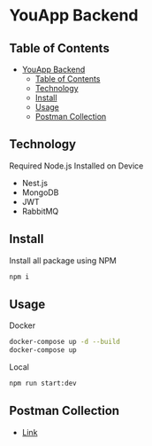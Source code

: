 # YouApp Backend

## Table of Contents

- [YouApp Backend](#youapp-backend)
  - [Table of Contents](#table-of-contents)
  - [Technology](#technology)
  - [Install](#install)
  - [Usage](#usage)
  - [Postman Collection](#postman-collection)

## Technology
Required Node.js Installed on Device

- Nest.js
- MongoDB
- JWT
- RabbitMQ

## Install

Install all package using NPM
```bash
npm i
```

## Usage

Docker
```bash
docker-compose up -d --build
docker-compose up
```

Local
```bash
npm run start:dev
```

## Postman Collection
- [Link](https://api.postman.com/collections/6658250-8b89c551-9167-406a-96c4-d44c822f9cda?access_key=PMAT-01GX61Y8034HPG354NYKEJGX18)
